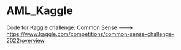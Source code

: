 # AML_Kaggle

Code for Kaggle challenge: Common Sense ---> https://www.kaggle.com/competitions/common-sense-challenge-2022/overview